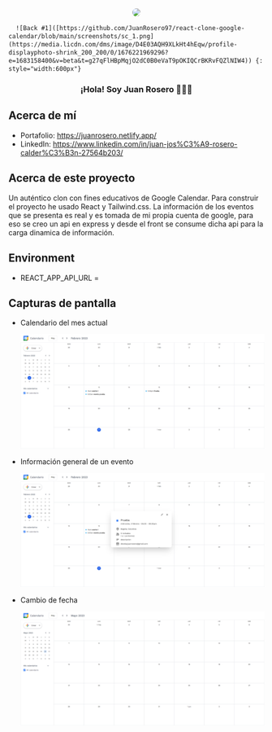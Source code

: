 <p align="center" width="300">
   <img align="center" width="200"  style="border-radius:50%" src="https://media.licdn.com/dms/image/D4E03AQH9XLkHt4hEqw/profile-displayphoto-shrink_200_200/0/1676221969296?e=1683158400&v=beta&t=g27qFlHBpMqjO2dC0B0eVaT9pOKIQCrBKRvFQZlNIW4" />
   
      ![Back #1]([https://github.com/JuanRosero97/react-clone-google-calendar/blob/main/screenshots/sc_1.png](https://media.licdn.com/dms/image/D4E03AQH9XLkHt4hEqw/profile-displayphoto-shrink_200_200/0/1676221969296?e=1683158400&v=beta&t=g27qFlHBpMqjO2dC0B0eVaT9pOKIQCrBKRvFQZlNIW4)) {: style="width:600px"}
   
   <h3 align="center">¡Hola! Soy Juan Rosero 👨🏻‍💻</h3>
</p>

## Acerca de mí

- Portafolio: https://juanrosero.netlify.app/
- LinkedIn: https://www.linkedin.com/in/juan-jos%C3%A9-rosero-calder%C3%B3n-27564b203/

## Acerca de este proyecto

Un auténtico clon con fines educativos de Google Calendar. Para construir el proyecto he usado React y Tailwind.css. La información de los eventos que se presenta es real y es tomada de mi propia cuenta de google, para eso se creo un api en express y desde el front se consume dicha api para la carga dinamica de información.

## Environment

- REACT_APP_API_URL =

## Capturas de pantalla

- Calendario del mes actual

  ![Collection #1](https://github.com/JuanRosero97/react-clone-google-calendar/blob/main/screenshots/sc_1.png)

- Información general de un evento

  ![Collection #2](https://github.com/JuanRosero97/react-clone-google-calendar/blob/main/screenshots/sc_2.png)

- Cambio de fecha

  ![Collection #3](https://github.com/JuanRosero97/react-clone-google-calendar/blob/main/screenshots/sc_3.png)
